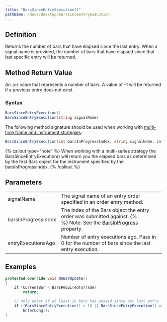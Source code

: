 ```yaml
---
title: "BarsSinceEntryExecution()"
pathName: /docs/desktop/barssinceentryexecution
---
```


## Definition

Returns the number of bars that have elapsed since the last entry. When a signal name is provided, the number of bars that have elapsed since that last specific entry will be returned.

## Method Return Value

An `int` value that represents a number of bars. A value of -1 will be returned if a previous entry does not exist.

### Syntax

```csharp
BarsSinceEntryExecution()
BarsSinceEntryExecution(string signalName)
```

The following method signature should be used when working with [multi-time frame and instrument strategies](/docs/desktop/multi-time_frame__instruments):

```csharp
BarsSinceEntryExecution(int barsInProgressIndex, string signalName, int entryExecutionsAgo)
```

{% callout type="note" %}
When working with a multi-series strategy the BarsSinceEntryExecution() will return you the elapsed bars as determined by the first Bars object for the instrument specified by the barsInProgressIndex.
{% /callout %}

## Parameters

|  |  |
| --- | --- |
| signalName | The signal name of an entry order specified in an order entry method. |
| barsInProgressIndex | The index of the Bars object the entry order was submitted against. {% <br> %} Note: See the [BarsInProgress](/docs/desktop/barsinprogress) property. |
| entryExecutionsAgo | Number of entry executions ago. Pass in 0 for the number of bars since the last entry execution. |

## Examples

```csharp
protected override void OnBarUpdate()
{
    if (CurrentBar < BarsRequiredToTrade)
        return;

    // Only enter if at least 10 bars has passed since our last entry
    if ((BarsSinceEntryExecution() > 10 || BarsSinceEntryExecution() == -1) && CrossAbove(SMA(10), SMA(20), 1))
        EnterLong();
}
```

